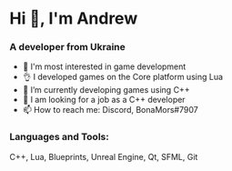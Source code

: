 # Hi 👋, I'm Andrew

### A developer from Ukraine

- 👀 I'm most interested in game development
- :ok_hand: I developed games on the Сore platform using Lua
- :muscle: I’m currently developing games using C++
- 👯 I am looking for a job as a C++ developer
- 📫 How to reach me: Discord, BonaMors#7907

### Languages and Tools:
C++, Lua, Blueprints, Unreal Engine, Qt, SFML, Git

<!---
BONAM0RS/BONAM0RS is a ✨ special ✨ repository because its `README.md` (this file) appears on your GitHub profile.
You can click the Preview link to take a look at your changes.
--->

